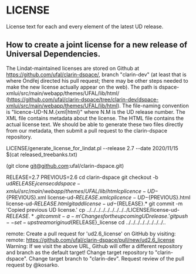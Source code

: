 # LICENSE
License text for each and every element of the latest UD release.

## How to create a joint license for a new release of Universal Dependencies.

The Lindat-maintained licenses are stored on Github at https://github.com/ufal/clarin-dspace/, branch "clarin-dev" (at least that is where Ondřej directed his pull request; there may be other steps needed to make the new license actually appear on the web). The path is dspace-xmlui/src/main/webapp/themes/UFAL/lib/html/ (https://github.com/ufal/clarin-dspace/tree/clarin-dev/dspace-xmlui/src/main/webapp/themes/UFAL/lib/html). The file-naming convention is "licence-UD-N.M.{xml|html}" where N.M is the UD release number. The XML file contains metadata about the license. The HTML file contains the actual license text. We should be able to generate these two files directly from our metadata, then submit a pull request to the clarin-dspace repository.

LICENSE/generate_license_for_lindat.pl --release 2.7 --date 2020/11/15 $(cat released_treebanks.txt)

(git clone git@github.com:ufal/clarin-dspace.git)

RELEASE=2.7
PREVIOUS=2.6
cd clarin-dspace
git checkout -b ud${RELEASE}_license
cd dspace-xmlui/src/main/webapp/themes/UFAL/lib/html
cp licence-UD-${PREVIOUS}.xml license-ud-${RELEASE}.xml
cp licence-UD-${PREVIOUS}.html license-ud-${RELEASE}.html
git add license-ud-${RELEASE}.*
git commit -m 'Copied previous UD license.'
cp ../../../../../../../../../LICENSE/license-ud-${RELEASE}.* .
git commit -a -m 'Changes for the upcoming UD release.'
git push --set-upstream origin ud${RELEASE}_license
cd ../../../../../../../../..

remote: Create a pull request for 'ud2.6_license' on GitHub by visiting:
remote:      https://github.com/ufal/clarin-dspace/pull/new/ud2.6_license
Warning: If we visit the above URL, Github will offer a different repository and branch as the default target!
Change target repository to "clarin-dspace".
Change target branch to "clarin-dev".
Request review of the pull request by @kosarko.
